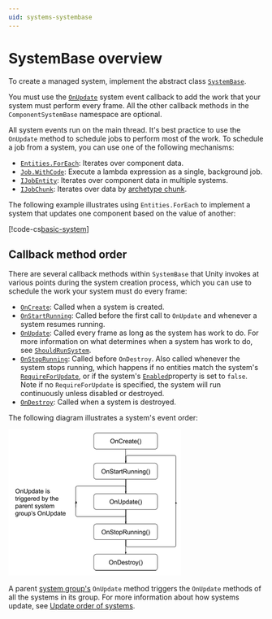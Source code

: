 ```yaml
---
uid: systems-systembase
---
```


# SystemBase overview

To create a managed system, implement the abstract class [`SystemBase`](xref:Unity.Entities.SystemBase).

You must use the [`OnUpdate`](xref:Unity.Entities.SystemBase.OnUpdate) system event callback to add the work that your system must perform every frame. All the other callback methods in the `ComponentSystemBase` namespace are optional. 

All system events run on the main thread. It's best practice to use the `OnUpdate` method to schedule jobs to perform most of the work. To schedule a job from a system, you can use one of the following mechanisms:

* [`Entities.ForEach`](xref:Unity.Entities.SystemBase.Entities): Iterates over component data.
* [`Job.WithCode`](xref:Unity.Entities.SystemBase.Job): Execute a lambda expression as a single, background job.
* [`IJobEntity`](xref:Unity.Entities.IJobEntity): Iterates over component data in multiple systems.
* [`IJobChunk`](xref:Unity.Entities.IJobChunk): Iterates over data by [archetype chunk](concepts-archetypes.md#archetype-chunks).

The following example illustrates using `Entities.ForEach` to implement a system that updates one component based on the value of another:
 
[!code-cs[basic-system](../DocCodeSamples.Tests/SystemBaseExamples.cs#basic-system)]

## Callback method order

There are several callback methods within `SystemBase` that Unity invokes at various points during the system creation process, which you can use to schedule the work your system must do every frame:

* [`OnCreate`](xref:Unity.Entities.ComponentSystemBase.OnCreate): Called when a system is created.
* [`OnStartRunning`](xref:Unity.Entities.ComponentSystemBase.OnStartRunning): Called before the first call to `OnUpdate` and whenever a system resumes running.
* [`OnUpdate`](xref:Unity.Entities.SystemBase.OnUpdate): Called every frame as long as the system has work to do. For more information on what determines when a system has work to do, see [`ShouldRunSystem`](xref:Unity.Entities.ComponentSystemBase.ShouldRunSystem).
* [`OnStopRunning`](xref:Unity.Entities.ComponentSystemBase.OnStopRunning): Called before `OnDestroy`. Also called whenever the system stops running, which happens if no entities match the system's [`RequireForUpdate`](xref:Unity.Entities.ComponentSystemBase.RequireForUpdate*), or if the system's [`Enabled`](xref:Unity.Entities.ComponentSystemBase.Enabled)property is set to `false`. Note if no `RequireForUpdate` is specified, the system will run continuously unless disabled or destroyed.
* [`OnDestroy`](xref:Unity.Entities.ComponentSystemBase.OnDestroy): Called when a system is destroyed.

The following diagram illustrates a system's event order:

![](images/SystemEventOrder.png)

A parent [system group's](concepts-systems.md#system-groups) `OnUpdate` method triggers the `OnUpdate` methods of all the systems in its group. For more information about how systems update, see [Update order of systems](systems-update-order.md). 
